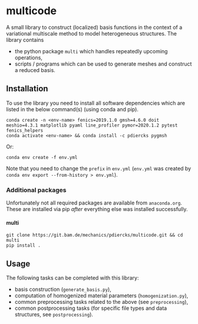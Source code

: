 # multicode

A small library to construct (localized) basis functions in the context of a variational multiscale method to model heterogeneous structures.
The library contains 
* the python package `multi` which handles repeatedly upcoming operations,
* scripts / programs which can be used to generate meshes and construct a reduced basis.

## Installation

To use the library you need to install all software dependencies which are listed in the below command(s) (using conda and pip).
```
conda create -n <env-name> fenics=2019.1.0 gmsh=4.6.0 doit meshio=4.3.1 matplotlib pyaml line_profiler pymor=2020.1.2 pytest fenics_helpers
conda activate <env-name> && conda install -c pdiercks pygmsh
```
Or:
```
conda env create -f env.yml
```
Note that you need to change the `prefix` in `env.yml`
(`env.yml` was created by `conda env export --from-history > env.yml`).

### Additional packages

Unfortunately not all required packages are available from `anaconda.org`.
These are installed via pip *after* everything else was installed successfully.

#### multi
```
git clone https://git.bam.de/mechanics/pdiercks/multicode.git && cd multi
pip install .
```

## Usage

The following tasks can be completed with this library:
* basis construction (`generate_basis.py`),
* computation of homogenized material parameters (`homogenization.py`),
* common preprocessing tasks related to the above (see `preprocessing`), 
* common postprocessing tasks (for specific file types and data structures, see `postprocessing`).
